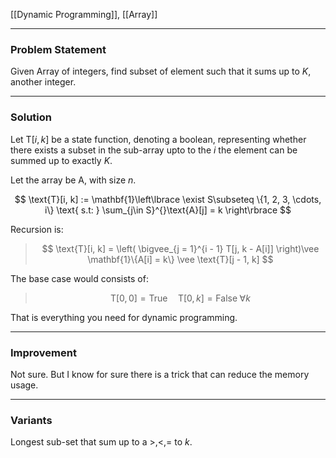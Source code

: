 [[Dynamic Programming]], [[Array]]

---
### **Problem Statement**

Given Array of integers, find subset of element such that it sums up to $K$, another integer. 

---
### **Solution**

Let $\text{T}[i, k]$ be a state function, denoting a boolean, representing whether there exists a subset in the sub-array upto to the $i$ the element can be summed up to exactly $K$. 

Let the array be $\text{A}$, with size $n$. 

$$
\text{T}[i, k] := \mathbf{1}\left\lbrace
        \exist S\subseteq \{1, 2, 3, \cdots, i\} \text{ s.t: } \sum_{j\in S}^{}\text{A}[j] = k
    \right\rbrace
$$

Recursion is: 

> $$
> \text{T}[i, k] = \left(
    \bigvee_{j = 1}^{i - 1} T[j, k - A[i]] 
\right)\vee \mathbf{1}\{A[i] = k\} \vee \text{T}[j - 1, k]
> $$

The base case would consists of: 

> $$
> \text{T}[0, 0] = \text{True} \quad \text{T}[0, k] = \text{False}\;\forall k
> $$


That is everything you need for dynamic programming. 

---
### **Improvement**

Not sure. But I know for sure there is a trick that can reduce the memory usage. 

---
### **Variants**

Longest sub-set that sum up to a $>, <, =$ to $k$. 



